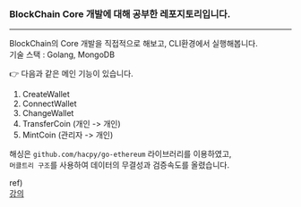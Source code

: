 ### BlockChain Core 개발에 대해 공부한 레포지토리입니다.

---
BlockChain의 Core 개발을 직접적으로 해보고, CLI환경에서 실행해봅니다.   
기술 스택 : Golang, MongoDB   

👉 다음과 같은 메인 기능이 있습니다.
1. CreateWallet
2. ConnectWallet
3. ChangeWallet
4. TransferCoin (개인 -> 개인)
5. MintCoin (관리자 -> 개인)

해싱은 `github.com/hacpy/go-ethereum` 라이브러리를 이용하였고,  
`머클트리 구조`를 사용하여 데이터의 무결성과 검증속도를 올렸습니다.

ref)   
[강의](https://www.inflearn.com/course/%EB%94%B0%EB%9D%BC%ED%95%98%EB%A9%B4%EC%84%9C-%EB%A7%8C%EB%93%9C%EB%8A%94-%EB%B8%94%EB%A1%9D%EC%B2%B4%EC%9D%B8-%EC%BD%94%EC%96%B4-golang)

